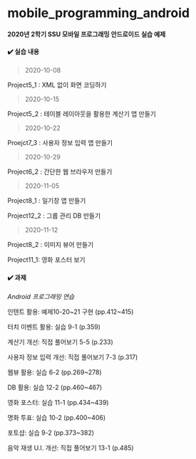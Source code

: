 # mobile_programming_android
#### 2020년 2학기 SSU 모바일 프로그래밍 안드로이드 실습 예제



#### ✔️ 실습 내용 

> 2020-10-08

Project5_1 : XML 없이 화면 코딩하기

> 2020-10-15

Project5_2 : 테이블 레이아웃을 활용한 계산기 앱 만들기

>2020-10-22

Proejct7_3 : 사용자 정보 입력 앱 만들기

> 2020-10-29

Project6_2 : 간단한 웹 브라우저 만들기

> 2020-11-05

Project8_1 : 일기장 앱 만들기

Project12_2 : 그룹 관리 DB 만들기

> 2020-11-12

Project8_2 : 이미지 뷰어 만들기

Project11_1: 영화 포스터 보기



#### ✔️ 과제

*Android 프로그래밍 연습*

인텐트 활용: 예제10-20~21 구현 (pp.412~415)

터치 이벤트 활용: 실습 9-1 (p.359)

계산기 개선: 직접 풀어보기 5-5 (p.233)

사용자 정보 입력 개선: 직접 풀어보기 7-3 (p.317)

웹뷰 활용: 실습 6-2 (pp.269~278)

DB 활용: 실습 12-2 (pp.460~467)

영화 포스터: 실습 11-1 (pp.434~439)

명화 투표: 실습 10-2 (pp.400~406)

포토샵: 실습 9-2 (pp.373~382)

음악 재생 U.I. 개선: 직접 풀어보기 13-1 (p.485)